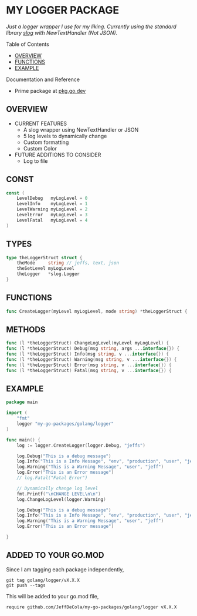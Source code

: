 # MY LOGGER PACKAGE

_Just a logger wrapper I use for my liking.
Currently using the standard library
[slog](https://pkg.go.dev/log/slog)
 with NewTextHandler (Not JSON)._

Table of Contents

* [OVERVIEW](https://github.com/JeffDeCola/my-go-packages/tree/master/golang/logger#overview)
* [FUNCTIONS](https://github.com/JeffDeCola/my-go-packages/tree/master/golang/logger#functions)
* [EXAMPLE](https://github.com/JeffDeCola/my-go-packages/tree/master/golang/logger#example)

Documentation and Reference

* Prime package at
  [pkg.go.dev](https://pkg.go.dev/github.com/JeffDeCola/my-go-packages/golang/logger)

## OVERVIEW

* CURRENT FEATURES
  * A slog wrapper using NewTextHandler or JSON
  * 5 log levels to dynamically change
  * Custom formatting
  * Custom Color
* FUTURE ADDITIONS TO CONSIDER
  * Log to file

## CONST

```go
const (
    LevelDebug   myLogLevel = 0
    LevelInfo    myLogLevel = 1
    LevelWarning myLogLevel = 2
    LevelError   myLogLevel = 3
    LevelFatal   myLogLevel = 4
)
```

## TYPES

```go
type theLoggerStruct struct {
    theMode     string // jeffs, text, json
    theSetLevel myLogLevel
    theLogger   *slog.Logger
}
```

## FUNCTIONS

```go
func CreateLogger(myLevel myLogLevel, mode string) *theLoggerStruct {
```

## METHODS

```go
func (l *theLoggerStruct) ChangeLogLevel(myLevel myLogLevel) {
func (l *theLoggerStruct) Debug(msg string, args ...interface{}) {
func (l *theLoggerStruct) Info(msg string, v ...interface{}) {
func (l *theLoggerStruct) Warning(msg string, v ...interface{}) {
func (l *theLoggerStruct) Error(msg string, v ...interface{}) {
func (l *theLoggerStruct) Fatal(msg string, v ...interface{}) {

```

## EXAMPLE

```go
package main

import (
    "fmt"
    logger "my-go-packages/golang/logger"
)

func main() {
    log := logger.CreateLogger(logger.Debug, "jeffs")

    log.Debug("This is a debug message")
    log.Info("This is a Info Message", "env", "production", "user", "jeff")
    log.Warning("This is a Warning Message", "user", "jeff")
    log.Error("This is an Error message")
    // log.Fatal("Fatal Error")

    // Dynamically change log level
    fmt.Printf("\nCHANGE LEVEL\n\n")
    log.ChangeLogLevel(logger.Warning)

    log.Debug("This is a debug message")
    log.Info("This is a Info Message", "env", "production", "user", "jeff")
    log.Warning("This is a Warning Message", "user", "jeff")
    log.Error("This is an Error message")

}
```

## ADDED TO YOUR GO.MOD

Since I am tagging each package independently,

```text
git tag golang/logger/vX.X.X
git push --tags
```

This will be added to your go.mod file,

```text
require github.com/JeffDeCola/my-go-packages/golang/logger vX.X.X
```
